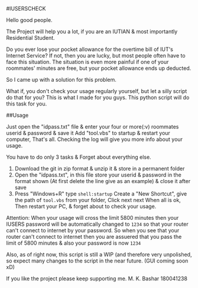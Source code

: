 #IUSERSCHECK

Hello good people.

The Project will help you a lot, if you are an IUTIAN & most importantly Residential Student.

Do you ever lose your pocket allowance for the overtime bill of IUT's Internet Service?
If not, then you are lucky, but most people often have to face this situation.
The situation is even more painful if one of your roommates' minutes are free, but your
pocket allowance ends up deducted.

So I came up with a solution for this problem.

What if, you don't check your usage regularly yourself, but let a silly script do that for you?
This is what I made for you guys. This python script will do this task for you.

##Usage

Just open the "idpass.txt" file & enter your four or more(:v) roommates userid & password & save it
Add "tool.vbs" to startup & restart your computer, That's all. Checking the log will give you more info
about your usage.



You have to do only 3 tasks & Forget about everything else.

1. Download the git in zip format & unzip it & store in a permanent folder
2. Open the "idpass.txt", in this file store your userid & password in the format shown 
(At first delete the line give as an example) & close it after save
3. Press "Windows+R" type `shell:startup` Create a "New Shortcut", give the path of `tool.vbs` from your folder, 
Click next next When all is ok, Then restart your PC, & forget about to check your usage.

Attention: When your usage will cross the limit 5800 minutes then your IUSERS password will be automatically changed to `1234` so that your router can't connect to internet
by your password. So when you see that your router can't connect to internet then you are assuered that you pass the limit of 5800 minutes & also your
password is now `1234`

Also, as of right now, this script is still a WIP (and therefore very unpolished, so expect many changes to the script in the near future. (GUI coming soon xD)

If you like the project please keep supporting me.
M. K. Bashar
180041238
